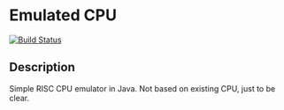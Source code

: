 # Emulated CPU
[![Build Status](https://travis-ci.org/jakub-gonet/emulated_cpu.svg?branch=master)](https://travis-ci.org/jakub-gonet/emulated_cpu)

## Description
Simple RISC CPU emulator in Java. Not based on existing CPU, just to be clear.

